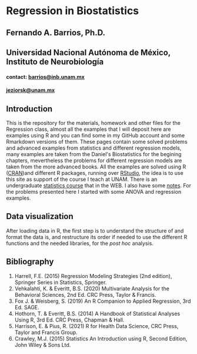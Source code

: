 # Regression in Biostatistics  
## Fernando A. Barrios, Ph.D.  
## Universidad Nacional Autónoma de México, Instituto de Neurobiología  
#### contact: barrios@inb.unam.mx  
####          jeziorsk@unam.mx

## Introduction  
This is the repository for the materials, homework and other files for the Regression class, almost all the examples that I will deposit here are examples 
using R and you can find some in my GitHub account and some Rmarkdown versions of them. These pages contain some solved problems and advanced examples from 
statistics and different regression models, many examples are taken from the Daniel's Biostatistics for the begining chapters, mevertheless the problems 
for different regression models are taken from the more advanced books. All the examples are solved using R ([CRAN](https://cran.r-project.org/))and different 
R packages, running over [RStudio](https://rstudio.com/products/rstudio/), the idea is to use this site as support of the course I teach at UNAM. There is an 
undergraduate [statistics course](https://fabarrios.github.io/ProbEstad/) that in the WEB.  I also have some [notes](https://fabarrios.github.io/AdvExamples/Notes/Notes). For the problems presented here I started with some ANOVA and regression examples.  

## Data visualization  
After loading data in R, the first step is to understand the structure of and format the data is, and restructure its order if needed to use the 
different R functions and the needed libraries, for the *post hoc* analysis.

## Bibliography  
1. Harrell, F.E. (2015) Regression Modeling Strategies (2nd edition), Springer Series in Statistics, Springer.  
2. Vehkalahti, K. & Everitt, B.S. (2020) Multivariate Analysis for the Behavioral Sciences, 2nd Ed. CRC Press, Taylor & Francis.
3. Fox J. & Weisberg, S. (2019) An R Companion to Applied Regression, 3rd Ed. SAGE.
4. Hothorn, T. & Everitt, B.S. (2014) A Handbook of Statistical Analyses Using R, 3rd Ed. CRC Press, Chapman & Hall.  
5. Harrison, E. & Pius, R. (2021) R for Health Data Science, CRC Press, Taylor and Francis Group.  
6. Crawley, M.J. (2015) Statistics An Introduction using R, Second Edition, John Wiley & Sons Ltd.  
